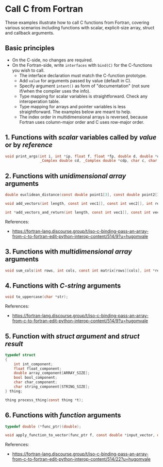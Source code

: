 # Call C from Fortran

These examples illustrate how to call C functions from Fortran, covering various scenarios including functions with scalar, explicit-size array, struct and callback arguments.

## Basic principles

* On the C-side, no changes are required.
* On the Fortran-side, write `interfaces` with `bind(C)` for the C-functions you wish to call.
    * The interface declaration must match the C-function prototype.
    * Add `value` for arguments passed by value (default in C).
    * Specify argument `intent()` as form of "documentation" (not sure if/when the compiler uses the info).
    * Type mapping for scalar variables is straightforward. Check any interoperation table.
    * Type mapping for arrays and pointer variables is less straightforward. The examples below are meant to help.
    * The index order in multidimensional arrays is reversed, because Fortran uses column-major order and C uses row-major order.

## 1. Functions with _scalar_ variables called by _value_ or by _reference_

```c
void print_args(int i, int *ip, float f, float *fp, double d, double *dp,
                _Complex double cd, _Complex double *cdp, char c, char *cp, _Bool b);
```

## 2. Functions with _unidimensional array_ arguments

```c
double euclidean_distance(const double point1[3], const double point2[3]);

void add_vectors(int length, const int vec1[], const int vec2[], int result[]);

int *add_vectors_and_return(int length, const int vec1[], const int vec2[]);
```

References:

* https://fortran-lang.discourse.group/t/iso-c-binding-pass-an-array-from-c-to-fortran-edit-python-interop-content/514/9?u=hugomvale

## 3. Functions with _multidimensional array_ arguments

```c
void sum_cols(int rows, int cols, const int matrix[rows][cols], int *result);
```

## 4. Functions with _C-string_ arguments

```c
void to_uppercase(char *str);
```

References:

* https://fortran-lang.discourse.group/t/iso-c-binding-pass-an-array-from-c-to-fortran-edit-python-interop-content/514/9?u=hugomvale

## 5. Function with _struct argument_ and _struct result_

```c
typedef struct
{
    int int_component;
    float float_component;
    double array_component[ARRAY_SIZE];
    bool bool_component;
    char char_component;
    char string_component[STRING_SIZE];
} thing;

thing process_thing(const thing *t);
```

## 6. Functions with _function_ arguments

```c
typedef double (*func_ptr)(double);

void apply_function_to_vector(func_ptr f, const double *input_vector, double *output_vector, int length);
```

References:

* https://fortran-lang.discourse.group/t/iso-c-binding-pass-an-array-from-c-to-fortran-edit-python-interop-content/514/22?u=hugomvale
